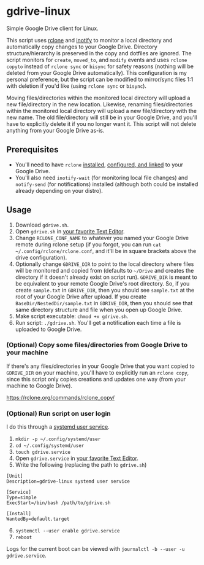 # gdrive-linux
Simple Google Drive client for Linux.

This script uses [rclone](https://rclone.org/) and [inotify](https://en.wikipedia.org/wiki/Inotify) to monitor a local directory and automatically copy changes to your Google Drive. Directory structure/hierarchy is preserved in the copy and dotfiles are ignored. The script monitors for `create`, `moved_to`, and `modify` events and uses `rclone copyto` instead of `rclone sync` or `bisync` for safety reasons (nothing will be deleted from your Google Drive automatically). This configuration is my personal preference, but the script can be modified to mirror/sync files 1:1 with deletion if you'd like (using `rclone sync` or `bisync`).

Moving files/directories within the monitored local directory will upload a new file/directory in the new location. Likewise, renaming files/directories within the monitored local directory will upload a new file/directory with the new name. The old file/directory will still be in your Google Drive, and you'll have to explicitly delete it if you no longer want it. This script will not delete anything from your Google Drive as-is.

## Prerequisites
- You'll need to have `rclone` [installed](https://rclone.org/install/), [configured, and linked](https://rclone.org/drive/) to your Google Drive.
- You'll also need `inotify-wait` (for monitoring local file changes) and `notify-send` (for notifications) installed (although both could be installed already depending on your distro).

## Usage
1. Download `gdrive.sh`.
2. Open `gdrive.sh` in [your favorite Text Editor](https://neovim.io/).
3. Change `RCLONE_CONF_NAME` to whatever you named your Google Drive remote during rclone setup (if you forgot, you can run `cat ~/.config/rclone/rclone.conf`, and it'll be in square brackets above the drive configuration).
4. Optionally change `GDRIVE_DIR` to point to the local directory where files will be monitored and copied from (defaults to `~/Drive` and creates the directory if it doesn't already exist on script run). `GDRIVE_DIR` is meant to be equivalent to your remote Google Drive's root directory. So, if you create `sample.txt` in `GDRIVE_DIR`, then you should see `sample.txt` at the root of your Google Drive after upload. If you create `BaseDir/NestedDir/sample.txt` in `GDRIVE_DIR`, then you should see that same directory structure and file when you open up Google Drive.
5. Make script executable: `chmod +x gdrive.sh`.
6. Run script: `./gdrive.sh`. You'll get a notification each time a file is uploaded to Google Drive.

### (Optional) Copy some files/directories from Google Drive to your machine
If there's any files/directories in your Google Drive that you want copied to `GDRIVE_DIR` on your machine, you'll have to explicitly run an `rclone copy`, since this script only copies creations and updates one way (from your machine to Google Drive).

https://rclone.org/commands/rclone_copy/

### (Optional) Run script on user login
I do this through a [systemd user service](https://wiki.archlinux.org/title/systemd/User).
1. `mkdir -p ~/.config/systemd/user`
2. `cd ~/.config/systemd/user`
3. `touch gdrive.service`
4. Open `gdrive.service` in [your favorite Text Editor](https://neovim.io/).
5. Write the following (replacing the path to `gdrive.sh`)
```
[Unit]
Description=gdrive-linux systemd user service

[Service]
Type=simple
ExecStart=/bin/bash /path/to/gdrive.sh

[Install]
WantedBy=default.target
```
6. `systemctl --user enable gdrive.service`
7. `reboot`

Logs for the current boot can be viewed with `journalctl -b --user -u gdrive.service`.
